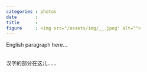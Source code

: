 ```yaml
---
categories : photos
date       : 
title      : 
figure     : <img src="/assets/img/__.jpeg" alt="">
---
```

<p lang="en">
English paragraph here...
</p>

<br>
汉字的部分在这儿……